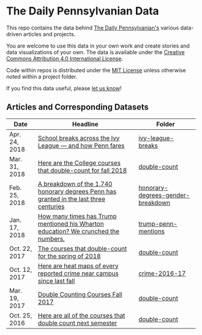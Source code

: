 # The Daily Pennsylvanian Data

This repo contains the data behind [The Daily Pennsylvanian's](http://thedp.com)
various data-driven articles and projects.

You are welcome to use this data in your own work and create stories and data
visualizations of your own. The data is available under the [Creative Commons Attribution 4.0 International License](https://creativecommons.org/licenses/by/4.0/).

Code within repos is distributed under the [MIT License](LICENSE_CODE.txt) unless
otherwise noted within a project folder.

If you find this data useful, please
[let us know](https://twitter.com/intent/tweet/?text=@dailypenndevs)!

## Articles and Corresponding Datasets

Date           | Headline | Folder
---------------|----------|-------------
Apr. 24, 2018  | [School breaks across the Ivy League — and how Penn fares](http://www.thedp.com/article/2018/04/ivy-league-breaks-winter-upenn-philadelphia-higher-education) | [ivy-league-breaks](ivy-league-breaks)
Mar. 31, 2018  | [Here are the College courses that double-count for fall 2018](http://www.thedp.com/article/2018/03/double-count-sector-foundation-fall-2019-upenn-philadelphia-ivy-league) | [double-count](double-count)
Feb. 25, 2018  | [A breakdown of the 1,740 honorary degrees Penn has granted in the last three centuries](http://www.thedp.com/article/2018/02/commencement-speaker-honorary-degrees-2018-penn-cosby-wynn-gutmann-numbers-data-viz) | [honorary-degrees-gender-breakdown](honorary-degrees-gender-breakdown)
Jan. 17, 2018  | [How many times has Trump mentioned his Wharton education? We crunched the numbers.](http://www.thedp.com/article/2018/01/trump-penn-wharton-data-education-times-ivy-league-business-finance-philadelphia-campaign) | [trump-penn-mentions](trump-penn-mentions)
Oct. 22, 2017  | [The courses that double-count for the spring of 2018](http://www.thedp.com/article/2017/10/here-are-the-courses-that-double-count-for-the-spring-of-2018) | [double-count](double-count)
Oct. 12, 2017  | [Here are heat maps of every reported crime near campus since last fall](http://www.thedp.com/article/2017/10/here-are-heat-maps-of-every-reported-crime-near-campus-since-last-fall) | [crime-2016-17](crime-2016-17)
Mar. 19, 2017  | [Double Counting Courses Fall 2017](http://www.thedp.com/article/2017/03/double-count-classes-fall-2017) | [double-count](double-count)
Oct. 25, 2016  | [Here are all of the courses that double count next semester](http://www.thedp.com/article/2016/10/double-count-classes-spring-2017) | [double-count](double-count)
